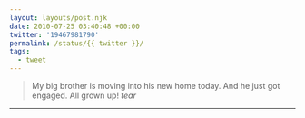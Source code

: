 ```yaml
---
layout: layouts/post.njk
date: 2010-07-25 03:40:48 +00:00
twitter: '19467981790'
permalink: /status/{{ twitter }}/
tags: 
  - tweet
---
```


> My big brother is moving into his new home today. And he just got engaged. All grown up! *tear*

---
